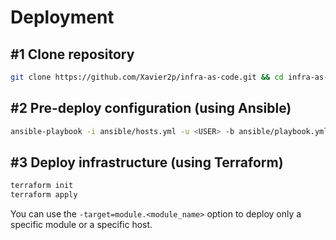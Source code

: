 # Deployment

## #1 Clone repository

```bash
git clone https://github.com/Xavier2p/infra-as-code.git && cd infra-as-code
```

## #2 Pre-deploy configuration (using Ansible)

```bash
ansible-playbook -i ansible/hosts.yml -u <USER> -b ansible/playbook.yml
```

## #3 Deploy infrastructure (using Terraform)

```bash
terraform init
terraform apply
```

You can use the `-target=module.<module_name>` option to deploy only a specific module or a specific host.
